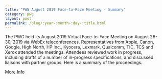 ```yaml
---
title: "PWG August 2019 Face-to-Face Meeting - Summary"
category: pwg
layout: post
permalink: /blog/:year-:month-:day-:title.html
---
```


The PWG held its August 2019 Virtual Face-to-Face Meeting on August 28-30, 2019 via WebEx teleconferences. Representatives from Apple, Canon, Google, High North, HP Inc., Kyocera, Lexmark, Qualcomm, TIC, TCS and Xerox attended the meetings. Attendees reviewed work in progress, including drafts of a number of in-progress specifications, and discussed liaisons with partner groups. Here is a summary of the proceedings.

<a class="btn btn-secondary btn-sm" href="https://www.pwg.org/blog/pwg-august-2019-F2F-summary.html">More Info</a>
